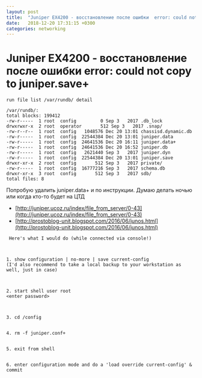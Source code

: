 ```yaml
---
layout: post
title:  "Juniper EX4200 - восстановление после ошибки  error: could not copy to juniper.save+"
date:   2018-12-20 17:31:15 +0300
categories: networking
---
```



# Juniper EX4200 - восстановление после ошибки  error: could not copy to juniper.save+ # 


```
run file list /var/rundb/ detail 

/var/rundb/:
total blocks: 199412
-rw-r-----  1 root  config         0 Sep 3   2017 .db_lock
drwxrwxr-x  2 root  operator       512 Sep 3   2017 .snap/
-rw-r--r--  1 root  config   1048576 Dec 20 13:01 chassisd.dynamic.db
-rw-r-----  1 root  config  22544384 Dec 20 13:01 juniper.data
-rw-r-----  1 root  config  24641536 Dec 20 16:11 juniper.data+
-rw-r-----  1 root  config  24641536 Dec 20 16:52 juniper.db
-rw-r-----  1 root  config   2621440 Sep 3   2017 juniper.dyn
-rw-r-----  1 root  config  22544384 Dec 20 13:01 juniper.save
drwxr-xr-x  2 root  config       512 Sep 3   2017 private/
-rw-r-----  1 root  config  16777216 Sep 3   2017 schema.db
drwxr-xr-x  3 root  config       512 Sep 3   2017 sdb/
total files: 8
```

Попробую удалить juniper.data+ и по инструкции.
Думаю делать ночью или когда кто-то будет на ЦТД

* [http://juniper.ucoz.ru/index/file_from_server/0-43](http://juniper.ucoz.ru/index/file_from_server/0-43)
* [http://prostoblog-unit.blogspot.com/2016/06/junos.html](http://prostoblog-unit.blogspot.com/2016/06/junos.html)


```
 Here's what I would do (while connected via console!)

 

1. show configuration | no-more | save current-config
(I'd also recommend to take a local backup to your workstation as well, just in case)

 

2. start shell user root
<enter password>

 

3. cd /config
 

4. rm -f juniper.conf+
 

5. exit from shell
 

6. enter configuration mode and do a 'load override current-config' & commit
```
